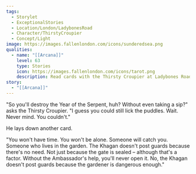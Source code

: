 ```yaml
---
tags:
  - Storylet
  - ExceptionalStories
  - Location/London/LadybonesRoad
  - Character/ThirstyCroupier
  - Concept/Light
image: https://images.fallenlondon.com/icons/sunderedsea.png
qualities:
  - name: "[[Arcana]]"
    level: 63
    type: Stories
    icon: https://images.fallenlondon.com/icons/tarot.png
    description: Read cards with the Thirsty Croupier at Ladybones Road
story:
  - "[[Arcana]]"
---
```


"So you'll destroy the Year of the Serpent, huh? Without even taking a sip?" asks the Thirsty Croupier. "I guess you could still lick the puddles. Wait. Never mind. You couldn't."

He lays down another card.

"You won't have time. You won't be alone. Someone will catch you. Someone who lives in the garden. The Khagan doesn't post guards because there's no need. Not just because the gate is sealed – although that's a factor. Without the Ambassador's help, you'll never open it. No, the Khagan doesn't post guards because the gardener is dangerous enough."